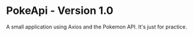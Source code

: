 # PokeApi - Version 1.0


A small application using Axios and the Pokemon API. It's just for practice.

